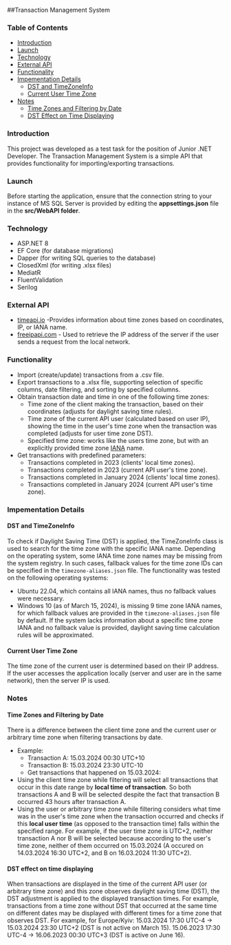 ##Transaction Management System
### Table of Contents
* [Introduction](#introduction)
* [Launch](#launch)
* [Technology](#technology)
* [External API](#external-api)
* [Functionality](#application-functionality)
* [Impementation Details](#impementation-details)
	* [DST and TimeZoneInfo](#dst-and-timezoneinfo)
	* [Current User Time Zone](#current-user-time-zone)
* [Notes](#notes)
	* [Time Zones and Filtering by Date](#time-zones-and-filtering-by-date)
	* [DST Effect on Time Displaying](#dst-effect-on-time-displaying)

### Introduction
This project was developed as a test task for the position of Junior .NET Developer.
The Transaction Management System is a simple API that provides functionality for importing/exporting transactions.

### Launch
Before starting the application, ensure that the connection string to your instance of MS SQL Server is provided by editing the **appsettings.json** file in the **src/WebAPI folder**.

### Technology
- ASP.NET 8
- EF Core (for database migrations)
- Dapper (for writing SQL queries to the database)
- ClosedXml (for writing .xlsx files)
- MediatR
- FluentValidation
- Serilog

### External API
- [timeapi.io](https://timeapi.io) -Provides information about time zones based on coordinates, IP, or IANA name.
- [freeipapi.com](https://freeipapi.com) - Used to retrieve the IP address of the server if the user sends a request from the local network.

### Functionality
- Import (create/update) transactions from a .csv file.
- Export transactions to a .xlsx file, supporting selection of specific columns, date filtering, and sorting by specified columns.
- Obtain transaction date and time in one of the following time zones:
    - Time zone of the client making the transaction, based on their coordinates (adjusts for daylight saving time rules).
    - Time zone of the current API user (calculated based on user IP), showing the time in the user's time zone when the transaction was completed (adjusts for user time zone DST).
    - Specified time zone: works like the users time zone, but with an explicitly provided time zone [IANA](https://www.iana.org/time-zones) name.
- Get transactions with predefined parameters:
    - Transactions completed in 2023 (clients' local time zones).
    - Transactions completed in 2023 (current API user's time zone).
    - Transactions completed in January 2024 (clients' local time zones).
    - Transactions completed in January 2024 (current API user's time zone).

### Impementation Details
#### DST and TimeZoneInfo
To check if Daylight Saving Time (DST) is applied, the TimeZoneInfo class is used to search for the time zone with the specific IANA name. Depending on the operating system, some IANA time zone names may be missing from the system registry. In such cases, fallback values for the time zone IDs can be specified in the `timezone-aliases.json` file.
The functionality was tested on the following operating systems:
- Ubuntu 22.04, which contains all IANA names, thus no fallback values were necessary.
- Windows 10 (as of March 15, 2024), is missing 9 time zone IANA names, for which fallback values are provided in the `timezone-aliases.json` file by default. If the system lacks information about a specific time zone IANA and no fallback value is provided, daylight saving time calculation rules will be approximated.

#### Current User Time Zone
The time zone of the current user is determined based on their IP address. If the user accesses the application locally (server and user are in the same network), then the server IP is used.

### Notes
#### Time Zones and Filtering by Date
There is a difference between the client time zone and the current user or arbitrary time zone when filtering transactions by date.
- Example: 
   - Transaction A: 15.03.2024 00:30 UTC+10
   - Transaction B: 15.03.2024 23:30 UTC-10
   - Get transactions that happened on 15.03.2024:
- Using the client time zone while filtering will select all transactions that occur in this date range by **local time of transaction**. So both transactions A and B will be selected despite the fact that transaction B occurred 43 hours after transaction A.
- Using the user or arbitrary time zone while filtering considers what time was in the user's time zone when the transaction occurred and checks if this **local user time** (as opposed to the transaction time) falls within the specified range. For example, if the user time zone is UTC+2, neither transaction A nor B will be selected because according to the user's time zone, neither of them occurred on 15.03.2024 (A occured on 14.03.2024 16:30 UTC+2, and B on 16.03.2024 11:30 UTC+2).

#### DST effect on time displaying
When transactions are displayed in the time of the current API user (or arbitrary time zone) and this zone observes daylight saving time (DST), the DST adjustment is applied to the displayed transaction times. For example, transactions from a time zone without DST that occurred at the same time on different dates may be displayed with different times for a time zone that observes DST. For example, for Europe/Kyiv:
15.03.2024 17:30 UTC-4 -> 15.03.2024 23:30 UTC+2 (DST is not active on March 15).
15.06.2023 17:30 UTC-4 -> 16.06.2023 00:30 UTC+3 (DST is active on June 16).
